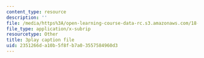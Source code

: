 ```yaml
---
content_type: resource
description: ''
file: /media/https%3A/open-learning-course-data-rc.s3.amazonaws.com/18-086-mathematical-methods-for-engineers-ii-spring-2006/2351266da10b5f8fb7a03557584960d3_fpwsw7SdkyY.vtt
file_type: application/x-subrip
resourcetype: Other
title: 3play caption file
uid: 2351266d-a10b-5f8f-b7a0-3557584960d3
---
```

